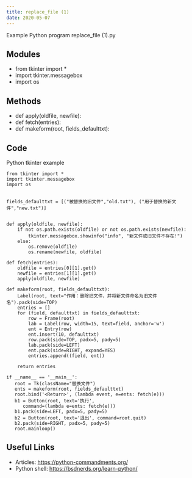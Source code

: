 ```yaml
---
title: replace_file (1)
date: 2020-05-07
---
```

Example Python program replace_file (1).py

## Modules

* from tkinter import *
* import tkinter.messagebox
* import os

## Methods

* def apply(oldfile, newfile):
* def fetch(entries):
* def makeform(root, fields_defaulttxt):

## Code

Python tkinter example

    from tkinter import *
    import tkinter.messagebox
    import os
    
    
    fields_defaulttxt = [("被替换的旧文件","old.txt"), ("用于替换的新文件","new.txt")]
        
    
    def apply(oldfile, newfile):
        if not os.path.exists(oldfile) or not os.path.exists(newfile):
            tkinter.messagebox.showinfo("info", "新文件或旧文件不存在!")
        else:
            os.remove(oldfile)
            os.rename(newfile, oldfile)
    
    def fetch(entries):
        oldfile = entries[0][1].get()
        newfile = entries[1][1].get()
        apply(oldfile, newfile) 
    
    def makeform(root, fields_defaulttxt):
        Label(root, text="作用：删除旧文件，并将新文件命名为旧文件名").pack(side=TOP)
        entries = []
        for (field, defaulttxt) in fields_defaulttxt:
            row = Frame(root)
            lab = Label(row, width=15, text=field, anchor='w')
            ent = Entry(row)
            ent.insert(10, defaulttxt)
            row.pack(side=TOP, padx=5, pady=5)
            lab.pack(side=LEFT)
            ent.pack(side=RIGHT, expand=YES)
            entries.append((field, ent))
            
        return entries
    
    if __name__ == '__main__':
       root = Tk(className="替换文件")
       ents = makeform(root, fields_defaulttxt)
       root.bind('<Return>', (lambda event, e=ents: fetch(e)))   
       b1 = Button(root, text='执行',
          command=(lambda e=ents: fetch(e)))
       b1.pack(side=LEFT, padx=5, pady=5)
       b2 = Button(root, text='退出', command=root.quit)
       b2.pack(side=RIGHT, padx=5, pady=5)
       root.mainloop()
    

## Useful Links

- Articles: https://python-commandments.org/
- Python shell: https://bsdnerds.org/learn-python/
